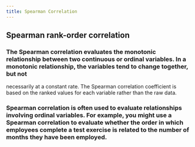 ```yaml
---
title: Spearman Correlation
---
```


## Spearman rank-order correlation
### The Spearman correlation evaluates the monotonic relationship between two continuous or ordinal variables. In a monotonic relationship, the variables tend to change together, but not 
necessarily at a constant rate. The Spearman correlation coefficient is based on the ranked values for each variable rather than the raw data.

### Spearman correlation is often used to evaluate relationships involving ordinal variables. For example, you might use a Spearman correlation to evaluate whether the order in which employees complete a test exercise is related to the number of months they have been employed.
